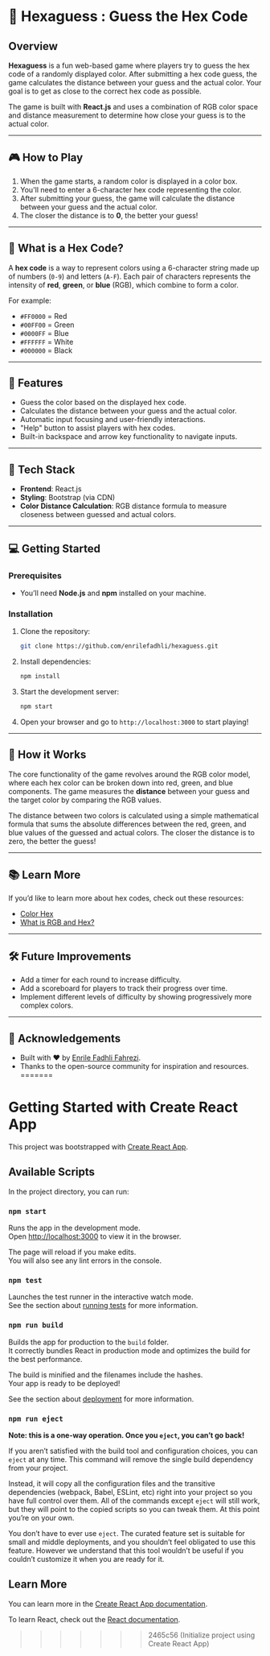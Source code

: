 # 🎨 Hexaguess : Guess the Hex Code

## Overview

**Hexaguess** is a fun web-based game where players try to guess the hex code of a randomly displayed color. After submitting a hex code guess, the game calculates the distance between your guess and the actual color. Your goal is to get as close to the correct hex code as possible.

The game is built with **React.js** and uses a combination of RGB color space and distance measurement to determine how close your guess is to the actual color.

---

## 🎮 How to Play

1. When the game starts, a random color is displayed in a color box.
2. You'll need to enter a 6-character hex code representing the color.
3. After submitting your guess, the game will calculate the distance between your guess and the actual color.
4. The closer the distance is to **0**, the better your guess!

---

## 🌈 What is a Hex Code?

A **hex code** is a way to represent colors using a 6-character string made up of numbers (`0-9`) and letters (`A-F`). Each pair of characters represents the intensity of **red**, **green**, or **blue** (RGB), which combine to form a color.

For example:
- `#FF0000` = Red
- `#00FF00` = Green
- `#0000FF` = Blue
- `#FFFFFF` = White
- `#000000` = Black

---

## 🚀 Features

- Guess the color based on the displayed hex code.
- Calculates the distance between your guess and the actual color.
- Automatic input focusing and user-friendly interactions.
- "Help" button to assist players with hex codes.
- Built-in backspace and arrow key functionality to navigate inputs.

---

## 🔧 Tech Stack

- **Frontend**: React.js
- **Styling**: Bootstrap (via CDN)
- **Color Distance Calculation**: RGB distance formula to measure closeness between guessed and actual colors.

---

## 💻 Getting Started

### Prerequisites

- You’ll need **Node.js** and **npm** installed on your machine.

### Installation

1. Clone the repository:

    ```bash
    git clone https://github.com/enrilefadhli/hexaguess.git
    ```

2. Install dependencies:

    ```bash
    npm install
    ```

3. Start the development server:

    ```bash
    npm start
    ```

4. Open your browser and go to `http://localhost:3000` to start playing!

---

## 🎯 How it Works

The core functionality of the game revolves around the RGB color model, where each hex color can be broken down into red, green, and blue components. The game measures the **distance** between your guess and the target color by comparing the RGB values.

The distance between two colors is calculated using a simple mathematical formula that sums the absolute differences between the red, green, and blue values of the guessed and actual colors. The closer the distance is to zero, the better the guess!

---

## 📚 Learn More

If you’d like to learn more about hex codes, check out these resources:
- [Color Hex](https://www.color-hex.com)
- [What is RGB and Hex?](https://www.w3schools.com/colors/colors_rgb.asp)

---

## 🛠️ Future Improvements

- Add a timer for each round to increase difficulty.
- Add a scoreboard for players to track their progress over time.
- Implement different levels of difficulty by showing progressively more complex colors.

---

## 🙌 Acknowledgements

- Built with ❤️ by [Enrile Fadhli Fahrezi](https://www.linkedin.com/in/enrilefadhli/).
- Thanks to the open-source community for inspiration and resources.
=======
# Getting Started with Create React App

This project was bootstrapped with [Create React App](https://github.com/facebook/create-react-app).

## Available Scripts

In the project directory, you can run:

### `npm start`

Runs the app in the development mode.\
Open [http://localhost:3000](http://localhost:3000) to view it in the browser.

The page will reload if you make edits.\
You will also see any lint errors in the console.

### `npm test`

Launches the test runner in the interactive watch mode.\
See the section about [running tests](https://facebook.github.io/create-react-app/docs/running-tests) for more information.

### `npm run build`

Builds the app for production to the `build` folder.\
It correctly bundles React in production mode and optimizes the build for the best performance.

The build is minified and the filenames include the hashes.\
Your app is ready to be deployed!

See the section about [deployment](https://facebook.github.io/create-react-app/docs/deployment) for more information.

### `npm run eject`

**Note: this is a one-way operation. Once you `eject`, you can’t go back!**

If you aren’t satisfied with the build tool and configuration choices, you can `eject` at any time. This command will remove the single build dependency from your project.

Instead, it will copy all the configuration files and the transitive dependencies (webpack, Babel, ESLint, etc) right into your project so you have full control over them. All of the commands except `eject` will still work, but they will point to the copied scripts so you can tweak them. At this point you’re on your own.

You don’t have to ever use `eject`. The curated feature set is suitable for small and middle deployments, and you shouldn’t feel obligated to use this feature. However we understand that this tool wouldn’t be useful if you couldn’t customize it when you are ready for it.

## Learn More

You can learn more in the [Create React App documentation](https://facebook.github.io/create-react-app/docs/getting-started).

To learn React, check out the [React documentation](https://reactjs.org/).
>>>>>>> 2465c56 (Initialize project using Create React App)
